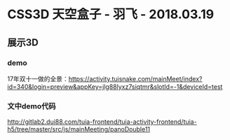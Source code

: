 # CSS3D 天空盒子 - 羽飞 - 2018.03.19

## 展示3D

### demo
17年双十一做的全景：https://activity.tuisnake.com/mainMeet/index?id=340&login=preview&appKey=jlg88lyxz7siqtmr&slotId=-1&deviceId=test

### 文中demo代码
http://gitlab2.dui88.com/tuia-frontend/tuia-activity-frontend/tuia-h5/tree/master/src/js/mainMeeting/panoDouble11
